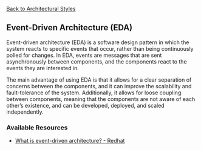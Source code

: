[Back to Architectural Styles](07-architectural-styles.md)
## Event-Driven Architecture (EDA)

Event-driven architecture (EDA) is a software design pattern in which the system reacts to specific events that occur, rather than being continuously polled for changes. In EDA, events are messages that are sent asynchronously between components, and the components react to the events they are interested in.

The main advantage of using EDA is that it allows for a clear separation of concerns between the components, and it can improve the scalability and fault-tolerance of the system. Additionally, it allows for loose coupling between components, meaning that the components are not aware of each other’s existence, and can be developed, deployed, and scaled independently.
### Available Resources

- [What is event-driven architecture? - Redhat](https://www.redhat.com/en/topics/integration/what-is-event-driven-architecture)